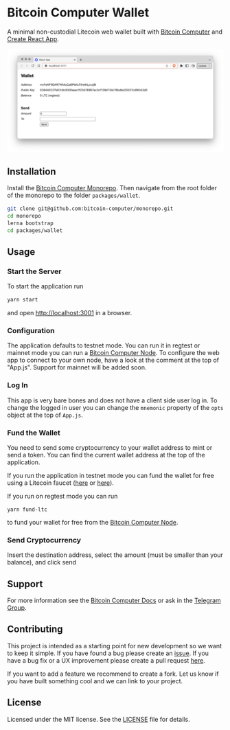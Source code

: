 # Bitcoin Computer Wallet

A minimal non-custodial Litecoin web wallet built with [Bitcoin Computer](https://www.bitcoincomputer.io/) and [Create React App](https://create-react-app.dev/).

![Screenshot](public/screenshot.png)

## Installation

Install the [Bitcoin Computer  Monorepo](https://github.com/bitcoin-computer/monorepo). Then navigate from the root folder of the monorepo to the folder ``packages/wallet``.

```bash
git clone git@github.com:bitcoin-computer/monorepo.git
cd monorepo
lerna bootstrap
cd packages/wallet
```

## Usage

### Start the Server

To start the application run
```bash
yarn start
```
and open [http://localhost:3001](http://localhost:3001) in a browser.

### Configuration

The application defaults to testnet mode. You can run it in regtest or mainnet mode you can run a [Bitcoin Computer Node](https://www.npmjs.com/package/@bitcoin-computer/node). To configure the web app to connect to your own node, have a look at the comment at the top of "App.js". Support for mainnet will be added soon.

### Log In

This app is very bare bones and does not have a client side user log in. To change the logged in user you can change the ``mnemonic`` property of the ``opts`` object at the top of ``App.js``.

### Fund the Wallet

You need to send some cryptocurrency to your wallet address to mint or send a token. You can find the current wallet address at the top of the application.

If you run the application in testnet mode you can fund the wallet for free using a Litecoin faucet ([here](https://testnet-faucet.com/ltc-testnet/) or [here](http://litecointf.salmen.website/)).

If you run on regtest mode you can run
```
yarn fund-ltc
```
to fund your wallet for free from the [Bitcoin Computer Node](https://www.npmjs.com/package/@bitcoin-computer/node).

### Send Cryptocurrency

Insert the destination address, select the amount (must be smaller than your balance), and click send
## Support

For more information see the [Bitcoin Computer Docs](https://docs.bitcoincomputer.io/getting-started/run-in-a-browser) or ask in the [Telegram Group](https://t.me/joinchat/FMrjOUWRuUkNuIt7zJL8tg).

## Contributing

This project is intended as a starting point for new development so we want to keep it simple. If you have found a bug please create an [issue](https://github.com/bitcoin-computer/monorepo/issues). If you have a bug fix or a UX improvement please create a pull request [here](https://github.com/bitcoin-computer/monorepo/pulls).

If you want to add a feature we recommend to create a fork. Let us know if you have built something cool and we can link to your project.
## License

Licensed under the MIT license. See the [LICENSE](https://github.com/bitcoin-computer/monorepo/blob/main/packages/wallet/LICENSE) file for details.
